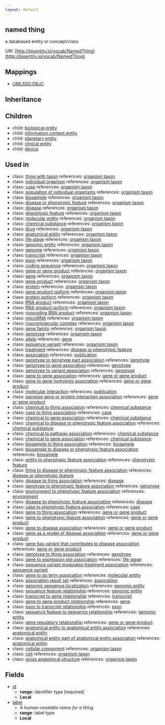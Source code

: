 ```yaml
---
layout: default
---
```


## named thing


a databased entity or concept/class

URI: [http://bioentity.io/vocab/NamedThing](http://bioentity.io/vocab/NamedThing)
## Mappings

 * [UMLSSG:OBJC](http://purl.obolibrary.org/obo/UMLSSG_OBJC)

## Inheritance


## Children

 *  child: [biological entity](BiologicalEntity.html)
 *  child: [information content entity](InformationContentEntity.html)
 *  child: [planetary entity](PlanetaryEntity.html)
 *  child: [clinical entity](ClinicalEntity.html)
 *  child: [device](Device.html)

## Used in

 *  class: [thing with taxon](ThingWithTaxon.html) references: [organism taxon](OrganismTaxon.html)
 *  class: [individual organism](IndividualOrganism.html) references: [organism taxon](OrganismTaxon.html)
 *  class: [case](Case.html) references: [organism taxon](OrganismTaxon.html)
 *  class: [population of individual organisms](PopulationOfIndividualOrganisms.html) references: [organism taxon](OrganismTaxon.html)
 *  class: [biosample](Biosample.html) references: [organism taxon](OrganismTaxon.html)
 *  class: [disease or phenotypic feature](DiseaseOrPhenotypicFeature.html) references: [organism taxon](OrganismTaxon.html)
 *  class: [disease](Disease.html) references: [organism taxon](OrganismTaxon.html)
 *  class: [phenotypic feature](PhenotypicFeature.html) references: [organism taxon](OrganismTaxon.html)
 *  class: [molecular entity](MolecularEntity.html) references: [organism taxon](OrganismTaxon.html)
 *  class: [chemical substance](ChemicalSubstance.html) references: [organism taxon](OrganismTaxon.html)
 *  class: [drug](Drug.html) references: [organism taxon](OrganismTaxon.html)
 *  class: [anatomical entity](AnatomicalEntity.html) references: [organism taxon](OrganismTaxon.html)
 *  class: [life stage](LifeStage.html) references: [organism taxon](OrganismTaxon.html)
 *  class: [genomic entity](GenomicEntity.html) references: [organism taxon](OrganismTaxon.html)
 *  class: [genome](Genome.html) references: [organism taxon](OrganismTaxon.html)
 *  class: [transcript](Transcript.html) references: [organism taxon](OrganismTaxon.html)
 *  class: [exon](Exon.html) references: [organism taxon](OrganismTaxon.html)
 *  class: [coding sequence](CodingSequence.html) references: [organism taxon](OrganismTaxon.html)
 *  class: [gene or gene product](GeneOrGeneProduct.html) references: [organism taxon](OrganismTaxon.html)
 *  class: [gene](Gene.html) references: [organism taxon](OrganismTaxon.html)
 *  class: [gene product](GeneProduct.html) references: [organism taxon](OrganismTaxon.html)
 *  class: [protein](Protein.html) references: [organism taxon](OrganismTaxon.html)
 *  class: [gene product isoform](GeneProductIsoform.html) references: [organism taxon](OrganismTaxon.html)
 *  class: [protein isoform](ProteinIsoform.html) references: [organism taxon](OrganismTaxon.html)
 *  class: [RNA product](RnaProduct.html) references: [organism taxon](OrganismTaxon.html)
 *  class: [RNA product isoform](RnaProductIsoform.html) references: [organism taxon](OrganismTaxon.html)
 *  class: [noncoding RNA product](NoncodingRnaProduct.html) references: [organism taxon](OrganismTaxon.html)
 *  class: [microRNA](Microrna.html) references: [organism taxon](OrganismTaxon.html)
 *  class: [macromolecular complex](MacromolecularComplex.html) references: [organism taxon](OrganismTaxon.html)
 *  class: [gene family](GeneFamily.html) references: [organism taxon](OrganismTaxon.html)
 *  class: [genotype](Genotype.html) references: [organism taxon](OrganismTaxon.html)
 *  class: [allele](Allele.html) references: [gene](Gene.html)
 *  class: [sequence variant](SequenceVariant.html) references: [organism taxon](OrganismTaxon.html)
 *  class: [treatment](Treatment.html) references: [disease or phenotypic feature](DiseaseOrPhenotypicFeature.html)
 *  class: [association](Association.html) references: [publication](Publication.html)
 *  class: [genotype to genotype part association](GenotypeToGenotypePartAssociation.html) references: [genotype](Genotype.html)
 *  class: [genotype to gene association](GenotypeToGeneAssociation.html) references: [genotype](Genotype.html)
 *  class: [genotype to variant association](GenotypeToVariantAssociation.html) references: [genotype](Genotype.html)
 *  class: [gene to gene association](GeneToGeneAssociation.html) references: [gene or gene product](GeneOrGeneProduct.html)
 *  class: [gene to gene homology association](GeneToGeneHomologyAssociation.html) references: [gene or gene product](GeneOrGeneProduct.html)
 *  class: [molecular interaction](MolecularInteraction.html) references: [publication](Publication.html)
 *  class: [pairwise gene or protein interaction association](PairwiseGeneOrProteinInteractionAssociation.html) references: [gene or gene product](GeneOrGeneProduct.html)
 *  class: [chemical to thing association](ChemicalToThingAssociation.html) references: [chemical substance](ChemicalSubstance.html)
 *  class: [case to thing association](CaseToThingAssociation.html) references: [case](Case.html)
 *  class: [chemical to gene association](ChemicalToGeneAssociation.html) references: [chemical substance](ChemicalSubstance.html)
 *  class: [chemical to disease or phenotypic feature association](ChemicalToDiseaseOrPhenotypicFeatureAssociation.html) references: [chemical substance](ChemicalSubstance.html)
 *  class: [chemical to pathway association](ChemicalToPathwayAssociation.html) references: [chemical substance](ChemicalSubstance.html)
 *  class: [chemical to gene association](ChemicalToGeneAssociation.html) references: [chemical substance](ChemicalSubstance.html)
 *  class: [biosample to thing association](BiosampleToThingAssociation.html) references: [biosample](Biosample.html)
 *  class: [biosample to disease or phenotypic feature association](BiosampleToDiseaseOrPhenotypicFeatureAssociation.html) references: [biosample](Biosample.html)
 *  class: [entity to phenotypic feature association](EntityToPhenotypicFeatureAssociation.html) references: [phenotypic feature](PhenotypicFeature.html)
 *  class: [thing to disease or phenotypic feature association](ThingToDiseaseOrPhenotypicFeatureAssociation.html) references: [disease or phenotypic feature](DiseaseOrPhenotypicFeature.html)
 *  class: [disease to thing association](DiseaseToThingAssociation.html) references: [disease](Disease.html)
 *  class: [genotype to phenotypic feature association](GenotypeToPhenotypicFeatureAssociation.html) references: [genotype](Genotype.html)
 *  class: [environment to phenotypic feature association](EnvironmentToPhenotypicFeatureAssociation.html) references: [environment](Environment.html)
 *  class: [disease to phenotypic feature association](DiseaseToPhenotypicFeatureAssociation.html) references: [disease](Disease.html)
 *  class: [case to phenotypic feature association](CaseToPhenotypicFeatureAssociation.html) references: [case](Case.html)
 *  class: [gene to thing association](GeneToThingAssociation.html) references: [gene or gene product](GeneOrGeneProduct.html)
 *  class: [gene to phenotypic feature association](GeneToPhenotypicFeatureAssociation.html) references: [gene or gene product](GeneOrGeneProduct.html)
 *  class: [gene to disease association](GeneToDiseaseAssociation.html) references: [gene or gene product](GeneOrGeneProduct.html)
 *  class: [gene as a model of disease association](GeneAsAModelOfDiseaseAssociation.html) references: [gene or gene product](GeneOrGeneProduct.html)
 *  class: [gene has variant that contributes to disease association](GeneHasVariantThatContributesToDiseaseAssociation.html) references: [gene or gene product](GeneOrGeneProduct.html)
 *  class: [genotype to thing association](GenotypeToThingAssociation.html) references: [genotype](Genotype.html)
 *  class: [gene to expression site association](GeneToExpressionSiteAssociation.html) references: [life stage](LifeStage.html)
 *  class: [sequence variant modulates treatment association](SequenceVariantModulatesTreatmentAssociation.html) references: [sequence variant](SequenceVariant.html)
 *  class: [gene to go term association](GeneToGoTermAssociation.html) references: [molecular entity](MolecularEntity.html)
 *  class: [association result set](AssociationResultSet.html) references: [association](Association.html)
 *  class: [genomic sequence localization](GenomicSequenceLocalization.html) references: [genomic entity](GenomicEntity.html)
 *  class: [sequence feature relationship](SequenceFeatureRelationship.html) references: [genomic entity](GenomicEntity.html)
 *  class: [transcript to gene relationship](TranscriptToGeneRelationship.html) references: [transcript](Transcript.html)
 *  class: [gene to gene product relationship](GeneToGeneProductRelationship.html) references: [gene](Gene.html)
 *  class: [exon to transcript relationship](ExonToTranscriptRelationship.html) references: [exon](Exon.html)
 *  class: [sequence feature to sequence relationship](SequenceFeatureToSequenceRelationship.html) references: [genomic entity](GenomicEntity.html)
 *  class: [gene regulatory relationship](GeneRegulatoryRelationship.html) references: [gene or gene product](GeneOrGeneProduct.html)
 *  class: [anatomical entity to anatomical entity association](AnatomicalEntityToAnatomicalEntityAssociation.html) references: [anatomical entity](AnatomicalEntity.html)
 *  class: [anatomical entity part of anatomical entity association](AnatomicalEntityPartOfAnatomicalEntityAssociation.html) references: [anatomical entity](AnatomicalEntity.html)
 *  class: [cellular component](CellularComponent.html) references: [organism taxon](OrganismTaxon.html)
 *  class: [cell](Cell.html) references: [organism taxon](OrganismTaxon.html)
 *  class: [gross anatomical structure](GrossAnatomicalStructure.html) references: [organism taxon](OrganismTaxon.html)

## Fields

 * [id](id.html)
    * __range__: identifier type [required]
    * __Local__
 * [label](label.html)
    * _A human-readable name for a thing_
    * __range__: label type
    * __Local__
